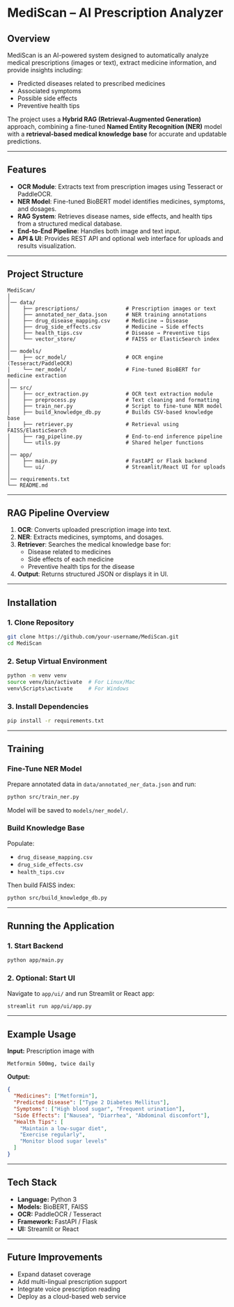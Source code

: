 # MediScan – AI Prescription Analyzer

## Overview

MediScan is an AI-powered system designed to automatically analyze medical prescriptions (images or text), extract medicine information, and provide insights including:

- Predicted diseases related to prescribed medicines  
- Associated symptoms  
- Possible side effects  
- Preventive health tips  

The project uses a **Hybrid RAG (Retrieval-Augmented Generation)** approach, combining a fine-tuned **Named Entity Recognition (NER)** model with a **retrieval-based medical knowledge base** for accurate and updatable predictions.

---

## Features

- **OCR Module**: Extracts text from prescription images using Tesseract or PaddleOCR.  
- **NER Model**: Fine-tuned BioBERT model identifies medicines, symptoms, and dosages.  
- **RAG System**: Retrieves disease names, side effects, and health tips from a structured medical database.  
- **End-to-End Pipeline**: Handles both image and text input.  
- **API & UI**: Provides REST API and optional web interface for uploads and results visualization.  

---

## Project Structure

```
MediScan/
│
│── data/
│    ├── prescriptions/               # Prescription images or text
│    ├── annotated_ner_data.json      # NER training annotations
│    ├── drug_disease_mapping.csv     # Medicine → Disease
│    ├── drug_side_effects.csv        # Medicine → Side effects
│    ├── health_tips.csv              # Disease → Preventive tips
│    └── vector_store/                # FAISS or ElasticSearch index
│
│── models/
│    ├── ocr_model/                   # OCR engine (Tesseract/PaddleOCR)
│    └── ner_model/                   # Fine-tuned BioBERT for medicine extraction
│
│── src/
│    ├── ocr_extraction.py            # OCR text extraction module
│    ├── preprocess.py                # Text cleaning and formatting
│    ├── train_ner.py                 # Script to fine-tune NER model
│    ├── build_knowledge_db.py        # Builds CSV-based knowledge base
│    ├── retriever.py                 # Retrieval using FAISS/ElasticSearch
│    ├── rag_pipeline.py              # End-to-end inference pipeline
│    └── utils.py                     # Shared helper functions
│
│── app/
│    ├── main.py                      # FastAPI or Flask backend
│    └── ui/                          # Streamlit/React UI for uploads
│
│── requirements.txt
└── README.md
```

---

## RAG Pipeline Overview

1. **OCR**: Converts uploaded prescription image into text.  
2. **NER**: Extracts medicines, symptoms, and dosages.  
3. **Retriever**: Searches the medical knowledge base for:  
   - Disease related to medicines  
   - Side effects of each medicine  
   - Preventive health tips for the disease  
4. **Output**: Returns structured JSON or displays it in UI.  

---

## Installation

### 1. Clone Repository
```bash
git clone https://github.com/your-username/MediScan.git
cd MediScan
```

### 2. Setup Virtual Environment
```bash
python -m venv venv
source venv/bin/activate  # For Linux/Mac
venv\Scripts\activate     # For Windows
```

### 3. Install Dependencies
```bash
pip install -r requirements.txt
```

---

## Training

### Fine-Tune NER Model
Prepare annotated data in `data/annotated_ner_data.json` and run:
```bash
python src/train_ner.py
```
Model will be saved to `models/ner_model/`.

### Build Knowledge Base
Populate:
- `drug_disease_mapping.csv`
- `drug_side_effects.csv`
- `health_tips.csv`

Then build FAISS index:
```bash
python src/build_knowledge_db.py
```

---

## Running the Application

### 1. Start Backend
```bash
python app/main.py
```

### 2. Optional: Start UI
Navigate to `app/ui/` and run Streamlit or React app:
```bash
streamlit run app/ui/app.py
```

---

## Example Usage

**Input:** Prescription image with  
```
Metformin 500mg, twice daily
```

**Output:**
```json
{
  "Medicines": ["Metformin"],
  "Predicted Disease": ["Type 2 Diabetes Mellitus"],
  "Symptoms": ["High blood sugar", "Frequent urination"],
  "Side Effects": ["Nausea", "Diarrhea", "Abdominal discomfort"],
  "Health Tips": [
    "Maintain a low-sugar diet",
    "Exercise regularly",
    "Monitor blood sugar levels"
  ]
}
```

---

## Tech Stack

- **Language:** Python 3  
- **Models:** BioBERT, FAISS  
- **OCR:** PaddleOCR / Tesseract  
- **Framework:** FastAPI / Flask  
- **UI:** Streamlit or React  

---

## Future Improvements

- Expand dataset coverage  
- Add multi-lingual prescription support  
- Integrate voice prescription reading  
- Deploy as a cloud-based web service  
